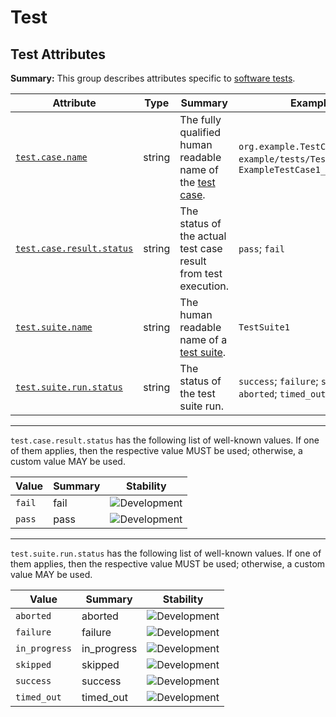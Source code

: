 <!-- NOTE: THIS FILE IS AUTOGENERATED. DO NOT EDIT BY HAND. -->
<!-- see templates/registry/markdown/attribute_namespace.md.j2 -->

# Test

## Test Attributes

**Summary:** This group describes attributes specific to [software tests](https://wikipedia.org/wiki/Software_testing).

| Attribute | Type | Summary | Examples | Stability |
|---|---|---|---|---|
| <a id="test-case-name" href="#test-case-name">`test.case.name`</a> | string | The fully qualified human readable name of the [test case](https://wikipedia.org/wiki/Test_case). | `org.example.TestCase1.test1`; `example/tests/TestCase1.test1`; `ExampleTestCase1_test1` | ![Development](https://img.shields.io/badge/-development-blue) |
| <a id="test-case-result-status" href="#test-case-result-status">`test.case.result.status`</a> | string | The status of the actual test case result from test execution. | `pass`; `fail` | ![Development](https://img.shields.io/badge/-development-blue) |
| <a id="test-suite-name" href="#test-suite-name">`test.suite.name`</a> | string | The human readable name of a [test suite](https://wikipedia.org/wiki/Test_suite). | `TestSuite1` | ![Development](https://img.shields.io/badge/-development-blue) |
| <a id="test-suite-run-status" href="#test-suite-run-status">`test.suite.run.status`</a> | string | The status of the test suite run. | `success`; `failure`; `skipped`; `aborted`; `timed_out`; `in_progress` | ![Development](https://img.shields.io/badge/-development-blue) |

---

`test.case.result.status` has the following list of well-known values. If one of them applies, then the respective value MUST be used; otherwise, a custom value MAY be used.

| Value  | Summary | Stability |
|---|---|---|
| `fail` | fail | ![Development](https://img.shields.io/badge/-development-blue) |
| `pass` | pass | ![Development](https://img.shields.io/badge/-development-blue) |

---

`test.suite.run.status` has the following list of well-known values. If one of them applies, then the respective value MUST be used; otherwise, a custom value MAY be used.

| Value  | Summary | Stability |
|---|---|---|
| `aborted` | aborted | ![Development](https://img.shields.io/badge/-development-blue) |
| `failure` | failure | ![Development](https://img.shields.io/badge/-development-blue) |
| `in_progress` | in_progress | ![Development](https://img.shields.io/badge/-development-blue) |
| `skipped` | skipped | ![Development](https://img.shields.io/badge/-development-blue) |
| `success` | success | ![Development](https://img.shields.io/badge/-development-blue) |
| `timed_out` | timed_out | ![Development](https://img.shields.io/badge/-development-blue) |
